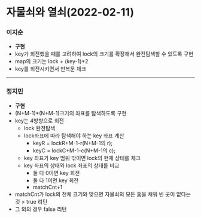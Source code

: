 # 자물쇠와 열쇠(2022-02-11)
### 이지순
* **구현**
* key가 회전했을 때를 고려하여 lock의 크기를 확장해서 완전탐색할 수 있도록 구현
* map의 크기는 lock + (key-1)*2
* key를 회전시키면서 반복문 체크

---
### 정지민
* **구현**
* (N+M-1)*(N+M-1)크기의 좌표를 탐색하도록 구현
* key는 4방향으로 회전
  * lock 완전탐색
  * lock좌표에 따라 탐색해야 하는 key 좌표 계산
    * keyR = lockR+M-1-r(N+M-1의 r);
    * keyC = lockC+M-1-c(N+M-1의 c);
  * key 좌표가 key 범위 밖이면 lock의 현재 상태를 체크
  * key 좌표의 상태와 lock 좌표의 상태를 비교
    * 둘 다 0이면 key 회전
    * 둘 다 1이면 key 회전
    * matchCnt+1
* matchCnt가 lock의 전체 크기와 맞으면 자물쇠의 모든 홈을 채워 빈 곳이 없다는 것 > true 리턴
* 그 외의 경우 false 리턴
